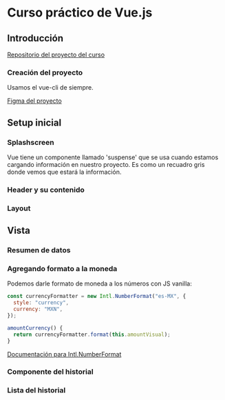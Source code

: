 # Curso práctico de Vue.js

## Introducción

[Repositorio del proyecto del curso](https://github.com/platzi/practico-vue)

### Creación del proyecto

Usamos el vue-cli de siempre.

[Figma del proyecto](https://www.figma.com/file/P3EL4J17QtATlH1lqYryfG/Personal-CashFlow?node-id=0%3A1)

## Setup inicial

### Splashscreen

Vue tiene un componente llamado 'suspense' que se usa cuando estamos cargando información en nuestro proyecto. Es como un recuadro gris donde vemos que estará la información.

### Header y su contenido

### Layout

## Vista

### Resumen de datos

### Agregando formato a la moneda

Podemos darle formato de moneda a los números con JS vanilla:

```javascript
const currencyFormatter = new Intl.NumberFormat("es-MX", {
  style: "currency",
  currency: "MXN",
});

amountCurrency() {
  return currencyFormatter.format(this.amountVisual);
}
```

[Documentación para Intl.NumberFormat](https://developer.mozilla.org/es/docs/Web/JavaScript/Reference/Global_Objects/Intl/NumberFormat)

### Componente del historial

### Lista del historial
